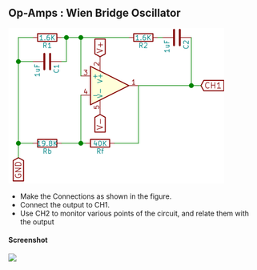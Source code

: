 Op-Amps : Wien Bridge Oscillator
---

![](images/schematics/Wein_Bridge_Oscillator.svg)

*	Make the Connections as shown in the figure.
*	Connect the output to CH1.
*	Use CH2 to monitor various points of the circuit, and relate them with the output

#### Screenshot

![](images/screenshots/wien-bridge.png)